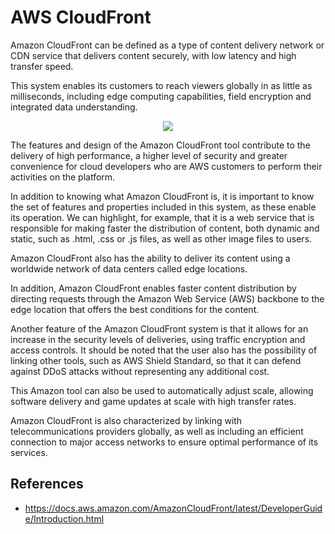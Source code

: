 # AWS CloudFront

Amazon CloudFront can be defined as a type of content delivery network or CDN service that delivers content securely, with low latency and high transfer speed.

This system enables its customers to reach viewers globally in as little as milliseconds, including edge computing capabilities, field encryption and integrated data understanding.

<p align="center">
  <img src="https://github.com/dimasx010/knowledge/assets/105082657/59b1441b-f918-46f6-8aca-a0a9a8dea2e6">
</p>

The features and design of the Amazon CloudFront tool contribute to the delivery of high performance, a higher level of security and greater convenience for cloud developers who are AWS customers to perform their activities on the platform.

In addition to knowing what Amazon CloudFront is, it is important to know the set of features and properties included in this system, as these enable its operation. We can highlight, for example, that it is a web service that is responsible for making faster the distribution of content, both dynamic and static, such as .html, .css or .js files, as well as other image files to users.

Amazon CloudFront also has the ability to deliver its content using a worldwide network of data centers called edge locations.

In addition, Amazon CloudFront enables faster content distribution by directing requests through the Amazon Web Service (AWS) backbone to the edge location that offers the best conditions for the content.

Another feature of the Amazon CloudFront system is that it allows for an increase in the security levels of deliveries, using traffic encryption and access controls. It should be noted that the user also has the possibility of linking other tools, such as AWS Shield Standard, so that it can defend against DDoS attacks without representing any additional cost.

This Amazon tool can also be used to automatically adjust scale, allowing software delivery and game updates at scale with high transfer rates.

Amazon CloudFront is also characterized by linking with telecommunications providers globally, as well as including an efficient connection to major access networks to ensure optimal performance of its services.

## References
- https://docs.aws.amazon.com/AmazonCloudFront/latest/DeveloperGuide/Introduction.html
